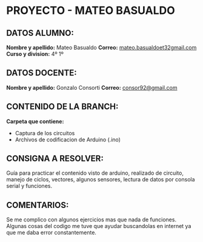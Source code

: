 ﻿# **PROYECTO - MATEO BASUALDO**

## DATOS ALUMNO:

**Nombre y apellido:** Mateo Basualdo
**Correo:** [mateo.basualdoet32gmail.com](https://mail.google.com/mail/?view=cm&fs=1&to=mateo.basualdoet32@gmail.com&authuser=1%29)
**Curso y division:** 4º 1º

## DATOS DOCENTE:
**Nombre y apellido:** Gonzalo Consorti
**Correo:** [consor92@gmail.com](https://mail.google.com/mail/?view=cm&fs=1&to=consor92%40gmail.com&authuser=1)

## CONTENIDO DE LA BRANCH:

**Carpeta que contiene:**

- Captura de los circuitos
- Archivos de codificacion de Arduino (.ino)

## CONSIGNA A RESOLVER:

Guía para practicar el contenido visto de arduino, realizado de circuito, manejo de ciclos, vectores, algunos sensores, lectura de datos por consola serial y funciones.

## COMENTARIOS:

Se me complico con algunos ejercicios mas que nada de funciones. Algunas cosas del codigo me tuve que ayudar buscandolas en internet ya que me daba error constantemente.
